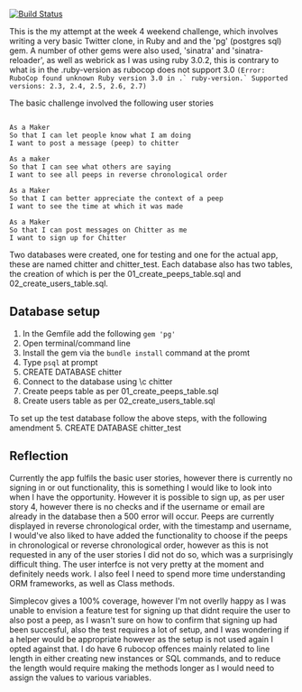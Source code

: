 [![Build Status](https://app.travis-ci.com/ashtroboy79/chitter-challenge.svg?branch=main)](https://app.travis-ci.com/ashtroboy79/chitter-challenge)

This is the my attempt at the week 4 weekend challenge, which involves writing a very basic Twitter clone, in Ruby and and the 'pg' (postgres sql) gem. A number of other gems were also used, 'sinatra' and 'sinatra-reloader', as well as webrick as I was using ruby 3.0.2, this is contrary to what is in the .ruby-version as rubocop does not support 3.0 
```(Error: RuboCop found unknown Ruby version 3.0 in .` ruby-version.` Supported versions: 2.3, 2.4, 2.5, 2.6, 2.7) ```

The basic challenge involved the following user stories

```

As a Maker
So that I can let people know what I am doing  
I want to post a message (peep) to chitter

As a maker
So that I can see what others are saying  
I want to see all peeps in reverse chronological order

As a Maker
So that I can better appreciate the context of a peep
I want to see the time at which it was made

As a Maker
So that I can post messages on Chitter as me
I want to sign up for Chitter

```
Two databases were created, one for testing and one for the actual app, these are named chitter and chitter_test. Each database also has two tables, the creation of which is per the 01_create_peeps_table.sql and 02_create_users_table.sql. 

## Database setup

1. In the Gemfile add the following ``` gem 'pg' ```
2. Open terminal/command line
3. Install the gem via the ```bundle install``` command at the promt
4. Type ```psql``` at prompt
5. CREATE DATABASE chitter
6. Connect to the database using \c chitter
7. Create peeps table as per 01_create_peeps_table.sql
8. Create users table as per 02_create_users_table.sql

To set up the test database follow the above steps, with the following amendment
5. CREATE DATABASE chitter_test

## Reflection

Currently the app fulfils the basic user stories, however there is currently no signing in or out functionality, this is something I would like to look into when I have the opportunity. However it is possible to sign up, as per user story 4, however there is no checks and if the username or email are already in the database then a 500 error will occur. Peeps are currently displayed in reverse chronological order, with the timestamp and username, I would've also liked to have added the functionality to choose if the peeps in chronological or reverse chronological order, however as this is not requested in any of the user stories I did not do so, which was a surprisingly difficult thing. The user interfce is not very pretty at the moment and definitely needs work. I also feel I need to spend more time understanding ORM frameworks, as well as Class methods. 

Simplecov gives a 100% coverage, however I'm not overlly happy as I was unable to envision a feature test for signing up that didnt require the user to also post a peep, as I wasn't sure on how to confirm that signing up had been succesful, also the test requires a lot of setup, and I was wondering if a helper would be appropriate however as the setup is not used again I opted against that. I do have 6 rubocop offences mainly related to line length in either creating new instances or SQL commands, and to reduce the length would require making the methods longer as I would need to assign the values to various variables.

